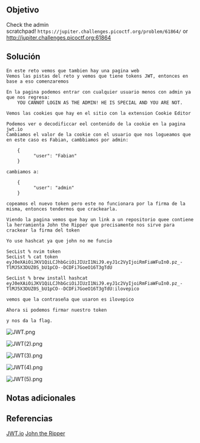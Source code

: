 ## Objetivo
Check the admin scratchpad! `https://jupiter.challenges.picoctf.org/problem/61864/` or http://jupiter.challenges.picoctf.org:61864
## Solución

```
En este reto vemos que tambien hay una pagina web
Vemos las pistas del reto y vemos que tiene tokens JWT, entonces en base a eso comenzaremos

En la pagina podemos entrar con cualquier usuario menos con admin ya que nos regresa:
	YOU CANNOT LOGIN AS THE ADMIN! HE IS SPECIAL AND YOU ARE NOT.

Vemos las cookies que hay en el sitio con la extension Cookie Editor

Podemos ver o decodificcar eel contenido de la cookie en la pagina jwt.io
Cambiamos el valor de la cookie con el usuario que nos logueamos que en este caso es Fabian, cambbiamos por admin:

	{
		  "user": "Fabian"
	}

cambiamos a:

	{
		  "user": "admin"
	}

copeamos el nuevo token pero este no funcionara por la firma de la misma, entonces tendermos que crackearla.

Viendo la pagina vemos que hay un link a un repositorio quee contiene la herramienta John the Ripper que precisamente nos sirve para crackear la firma del token

Yo use hashcat ya que john no me funcio
```

```
SecList % nvim token
SecList % cat token 
eyJ0eXAiOiJKV1QiLCJhbGciOiJIUzI1NiJ9.eyJ1c2VyIjoiRmFiaWFuIn0.pz_-TlMJ5X3DUZ0S_bU1pCO--DCDFi7GoeO16T3gTdU

SecList % brew install hashcat
eyJ0eXAiOiJKV1QiLCJhbGciOiJIUzI1NiJ9.eyJ1c2VyIjoiRmFiaWFuIn0.pz_-TlMJ5X3DUZ0S_bU1pCO--DCDFi7GoeO16T3gTdU:ilovepico
```

```
vemos que la contraseña que usaron es ilovepico

Ahora si podemos firmar nuestro token

y nos da la flag.
```

![JWT.png](../../imagenes/JWT.png)

![JWT(2).png](../../imagenes/JWT(1).png)

![JWT(3).png](../../imagenes/JWT(3).png)

![JWT(4).png](../../imagenes/JWT(2).png)

![JWT(5).png](../../imagenes/JWT(4).png)
## Notas adicionales

## Referencias
[JWT.io](https://jupiter.challenges.picoctf.org/problem/61864/#)
[John the Ripper](https://github.com/openwall/john)